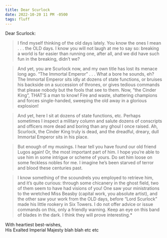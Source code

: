```yaml
---
title: Dear Scurlock
date: 2022-10-20 11 PM -0500
tags: fluff
---
```


Dear Scurlock:

> I find myself thinking of the old days lately. You know the ones I mean . . . the OLD days. I know you will not laugh at me to say so: breaking a world is far easier than running one, after all, and we did have such fun in the breaking, didn’t we?

> And yet, you are Scurlock now, and my own title has lost its menace long ago. “The Immortal Emperor” . . . What a bore he sounds, eh? The Immortal Emperor sits idly at dozens of state functions, or bruises his backside on a succession of thrones, or gives tedious commands that please nobody but the fools that see to them. Now, “the Cinder King”, THAT’S a man to know! Fire and waste, shattering champions and forces single-handed, sweeping the old away in a glorious explosion!

> And yet, here I sit at dozens of state functions, etc. Perhaps sometimes I inspect a military column and salute dozens of conscripts and officers more dead and boring than any ghoul I once raised. Ah, Scurlock, the Cinder King truly is dead, and the dreadful, dreary, dull Immortal Emperor sits in his place.

> But enough of my musings. I hear tell you have found our old friend Lugos again! Or, the most important part of him. I hope you’re able to use him in some intrigue or scheme of yours. Do set him loose on some feckless nobles for me. I imagine he’s been starved of terror and blood these centuries past.

> I know something of the scoundrels you employed to retrieve him, and it’s quite curious: through some chicanery in the ghost field, two of them seem to have had visions of you! One saw your ministrations to the wretched Miss Beasby (capital work, you absolute artist), and the other saw your work from the OLD days, before “Lord Scurlock” made his little rookery in Six Towers. I do not offer advice or issue commands on this, only a friendly warning. Keep an eye on this band of blades in the dark. I think they will prove interesting.*

With heartiest best-wishes,   
His Exalted Imperial Majesty blah blah etc etc